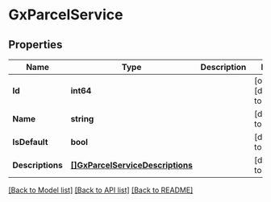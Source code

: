 # GxParcelService

## Properties
Name | Type | Description | Notes
------------ | ------------- | ------------- | -------------
**Id** | **int64** |  | [optional] [default to null]
**Name** | **string** |  | [default to null]
**IsDefault** | **bool** |  | [default to null]
**Descriptions** | [**[]GxParcelServiceDescriptions**](GXParcelService_descriptions.md) |  | [default to null]

[[Back to Model list]](../README.md#documentation-for-models) [[Back to API list]](../README.md#documentation-for-api-endpoints) [[Back to README]](../README.md)

